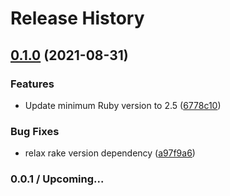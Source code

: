 # Release History

## [0.1.0](https://www.github.com/googleapis/gapic-generator-ruby/compare/gapic/v0.0.1...gapic/v0.1.0) (2021-08-31)


### Features

* Update minimum Ruby version to 2.5 ([6778c10](https://www.github.com/googleapis/gapic-generator-ruby/commit/6778c10b64a9f11613993c217e688b7253b1a958))


### Bug Fixes

* relax rake version dependency ([a97f9a6](https://www.github.com/googleapis/gapic-generator-ruby/commit/a97f9a6ed58b4fa50c9aefe91f0eb6869956ff22))

### 0.0.1 / Upcoming...
